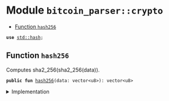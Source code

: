 
<a name="bitcoin_parser_crypto"></a>

# Module `bitcoin_parser::crypto`

-  [Function `hash256`](#bitcoin_parser_crypto_hash256)

<pre><code><b>use</b> <a href="../dependencies/std/hash.md#std_hash">std::hash</a>;
</code></pre>

<a name="bitcoin_parser_crypto_hash256"></a>

## Function `hash256`

Computes sha2_256(sha2_256(data)).

<pre><code><b>public</b> <b>fun</b> <a href="../bitcoin_parser/crypto.md#bitcoin_parser_crypto_hash256">hash256</a>(data: vector&lt;u8&gt;): vector&lt;u8&gt;
</code></pre>

<details>
<summary>Implementation</summary>

<pre><code><b>public</b> <b>fun</b> <a href="../bitcoin_parser/crypto.md#bitcoin_parser_crypto_hash256">hash256</a>(data: vector&lt;u8&gt;): vector&lt;u8&gt; {
    sha2_256(sha2_256(data))
}
</code></pre>

</details>
